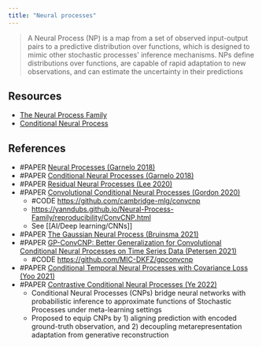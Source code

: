 ```yaml
---
title: "Neural processes"
---
```


> A Neural Process (NP) is a map from a set of observed input-output pairs to a predictive distribution over functions, which is designed to mimic other stochastic processes' inference mechanisms. NPs define distributions over functions, are capable of rapid adaptation to new observations, and can estimate the uncertainty in their predictions

## Resources
- [The Neural Process Family](https://yanndubs.github.io/Neural-Process-Family/text/Intro.html)
- [Conditional Neural Process](https://yanndubs.github.io/Neural-Process-Family/reproducibility/CNP.html)

## References
- #PAPER [Neural Processes (Garnelo 2018)](https://arxiv.org/pdf/1807.01622)            
- #PAPER [Conditional Neural Processes (Garnelo 2018)](https://arxiv.org/abs/1807.01613)
- #PAPER [Residual Neural Processes (Lee 2020)](https://ojs.aaai.org//index.php/AAAI/article/view/5883)
- #PAPER [Convolutional Conditional Neural Processes (Gordon 2020)](https://arxiv.org/abs/1910.13556)
	- #CODE https://github.com/cambridge-mlg/convcnp
	- https://yanndubs.github.io/Neural-Process-Family/reproducibility/ConvCNP.html
	- See [[AI/Deep learning/CNNs]]
- #PAPER [The Gaussian Neural Process (Bruinsma 2021)](https://arxiv.org/pdf/2101.03606)            
- #PAPER [GP-ConvCNP: Better Generalization for Convolutional Conditional Neural Processes on Time Series Data (Petersen 2021)](https://arxiv.org/pdf/2106.04967)            
	- #CODE https://github.com/MIC-DKFZ/gpconvcnp
- #PAPER [Conditional Temporal Neural Processes with Covariance Loss (Yoo 2021)](http://proceedings.mlr.press/v139/yoo21b.html)
- #PAPER [Contrastive Conditional Neural Processes (Ye 2022)](https://arxiv.org/abs/2203.03978)
	- Conditional Neural Processes (CNPs) bridge neural networks with probabilistic inference to approximate functions of Stochastic Processes under meta-learning settings
	- Proposed to equip CNPs by 1) aligning prediction with encoded ground-truth observation, and 2) decoupling metarepresentation adaptation from generative reconstruction